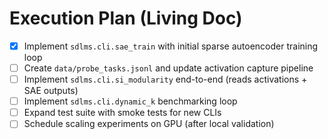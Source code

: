 # Execution Plan (Living Doc)

- [x] Implement `sdlms.cli.sae_train` with initial sparse autoencoder training loop
- [ ] Create `data/probe_tasks.jsonl` and update activation capture pipeline
- [ ] Implement `sdlms.cli.si_modularity` end-to-end (reads activations + SAE outputs)
- [ ] Implement `sdlms.cli.dynamic_k` benchmarking loop
- [ ] Expand test suite with smoke tests for new CLIs
- [ ] Schedule scaling experiments on GPU (after local validation)
